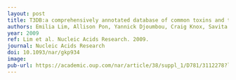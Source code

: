 ```yaml
---
layout: post
title: T3DB:a comprehensively annotated database of common toxins and their targets
authors: Emilia Lim, Allison Pon, Yannick Djoumbou, Craig Knox, Savita Shrivastava, An Chi Guo, Vanessa Neveu, David S Wishart
year: 2009
ref: Lim et al. Nucleic Acids Research. 2009.
journal: Nucleic Acids Research
doi: 10.1093/nar/gkp934
image: 
pub-url: https://academic.oup.com/nar/article/38/suppl_1/D781/3112278?login=false
---
```

